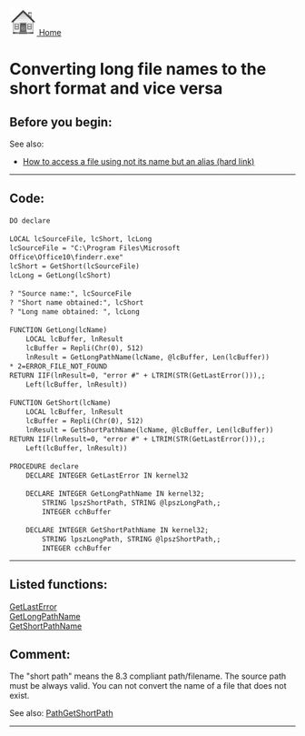 [<img src="../images/home.png"> Home ](https://github.com/VFPX/Win32API)  

# Converting long file names to the short format and vice versa

## Before you begin:
See also:

* [How to access a file using not its name but an alias (hard link)](sample_018.md)  

  
***  


## Code:
```foxpro  
DO declare

LOCAL lcSourceFile, lcShort, lcLong
lcSourceFile = "C:\Program Files\Microsoft Office\Office10\finderr.exe"
lcShort = GetShort(lcSourceFile)
lcLong = GetLong(lcShort)

? "Source name:", lcSourceFile
? "Short name obtained:", lcShort
? "Long name obtained: ", lcLong

FUNCTION GetLong(lcName)
	LOCAL lcBuffer, lnResult
	lcBuffer = Repli(Chr(0), 512)
	lnResult = GetLongPathName(lcName, @lcBuffer, Len(lcBuffer))
* 2=ERROR_FILE_NOT_FOUND
RETURN IIF(lnResult=0, "error #" + LTRIM(STR(GetLastError())),;
	Left(lcBuffer, lnResult))

FUNCTION GetShort(lcName)
	LOCAL lcBuffer, lnResult
	lcBuffer = Repli(Chr(0), 512)
	lnResult = GetShortPathName(lcName, @lcBuffer, Len(lcBuffer))
RETURN IIF(lnResult=0, "error #" + LTRIM(STR(GetLastError())),;
	Left(lcBuffer, lnResult))

PROCEDURE declare
	DECLARE INTEGER GetLastError IN kernel32

	DECLARE INTEGER GetLongPathName IN kernel32;
		STRING lpszShortPath, STRING @lpszLongPath,;
		INTEGER cchBuffer

	DECLARE INTEGER GetShortPathName IN kernel32;
		STRING lpszLongPath, STRING @lpszShortPath,;
		INTEGER cchBuffer  
```  
***  


## Listed functions:
[GetLastError](../libraries/kernel32/GetLastError.md)  
[GetLongPathName](../libraries/kernel32/GetLongPathName.md)  
[GetShortPathName](../libraries/kernel32/GetShortPathName.md)  

## Comment:
The "short path" means the 8.3 compliant path/filename. The source path must be always valid. You can not convert the name of a file that does not exist.  
  
See also: [PathGetShortPath](../libraries/shell32/PathGetShortPath.md)
  
***  

